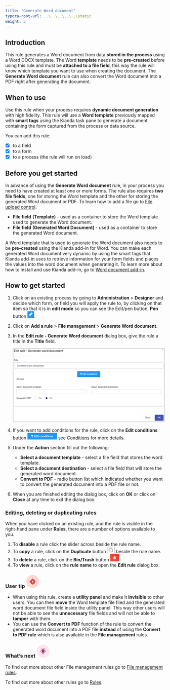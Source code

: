 ```yaml
---
title: "Generate Word document"
typora-root-url: ..\..\..\..\..\static
weight: 3
---
```


## Introduction

This rule generates a Word document from data **stored in the process** using a Word DOCX template. The Word **template** needs to be **pre-created** before using this rule and must be **attached to a file field**, this way the rule will know which template you want to use when creating the document. The **Generate** **Word document** rule can also convert the Word document into a PDF right after generating the document. 

## When to use 
Use this rule when your process requires **dynamic document generation** with high fidelity. This rule will use a **Word template** previously mapped with **smart tags** using the Kianda task pane to generate a document containing the form captured from the process or data source.

You can add this rule:

- [x] to a field
- [x] to a form
- [x] to a process (the rule will run on load)

## Before you get started

In advance of using the **Generate Word document** rule, in your process you need to have created at least one or more forms. The rule also requires **two file fields**, one for storing the Word template and the other for storing the generated Word document or PDF. To learn how to add a file go to [File upload control](/docs/platform/controls/input/file-upload/).

- **File field** **(Template)** - used as a container to store the Word template used to generate the Word document.
- **File field** **(Generated Word Document)** - used as a container to store the generated Word document.

A Word template that is used to generate the Word document also needs to be **pre-created** using the Kianda add-in for Word. You can make each generated Word document very dynamic by using the smart tags that Kianda add-in uses to retrieve information for your form fields and places the values into the word document when generating it. To learn more about how to install and use Kianda add-in, go to [Word document add-in](/docs/platform/document-generation/word-document-add-in/).

## How to get started
1. Click on an existing process by going to **Administration** > **Designer** and decide which form, or field you will apply the rule to, by clicking on that item so that it is in **edit mode** so you can see the Edit/pen button, **Pen** button ![Pen button](/images/penicon.png).

2. Click on **Add a rule** > **File management** > **Generate Word document**.

3. In the **Edit rule - Generate Word document** dialog box, give the rule a title in the **Title** field.

   ![Edit rule - copy file](/images/word-doc-rule-edit.jpg)

4. If you want to add conditions for the rule, click on the **Edit conditions** button ![Edit conditions button](/images/editconditions.png) see [Conditions](/docs/platform/rules/general/add-conditions/) for more details.

5. Under the **Action** section fill out the following:

   - **Select a document template** - select a file field that stores the word template.
   - **Select a document destination** - select a file field that will store the generated word document.
   - **Convert to PDF** - radio button list which indicated whether you want to convert the generated document into a PDF file or not.

6. When you are finished editing the dialog box, click on **OK** or click on **Close** at any time to exit the dialog box.

### Editing, deleting or duplicating rules

When you have clicked on an existing rule, and the rule is visible in the right-hand pane under **Rules**, there are a number of options available to you.

1. To **disable** a rule click the slider across beside the rule name.
2. To **copy** a rule, click on the **Duplicate** button ![Duplicate button](/images/duplicate-button.jpg) beside the rule name.
3. To **delete** a rule, click on the **Bin/Trash** button ![Bin/Trash button](/images/bin.png).
4. To **view** a rule, click on the **rule name** to open the **Edit rule** dialog box.

### User tip ![Target icon](/images/05.png)

- When using this rule, create a **utility panel** and make it **invisible** to other users. You can then **move** the Word template file filed and the generated word document file field inside the utility panel. This way other users will not be able to see the **unnecessary** file fields and will not be able to **tamper** with them.
- You can use the **Convert to PDF** function of the rule to convert the generated word document into a PDF file **instead** of using the **Convert to PDF rule** which is also available in the **File management** rules.

### What’s next ![Idea icon](/images/18.png)

To find out more about other File management rules go to [File management rules](/docs/platform/rules/files/).

To find out more about other rules go to [Rules](/docs/platform/rules/).

